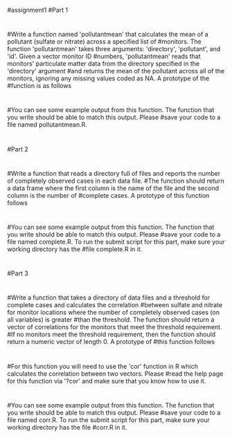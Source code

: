 #assignment1
#Part 1
#
#Write a function named 'pollutantmean' that calculates the mean of a pollutant (sulfate or nitrate) across a specified list of #monitors. The function 'pollutantmean' takes three arguments: 'directory', 'pollutant', and 'id'. Given a vector monitor ID #numbers, 'pollutantmean' reads that monitors' particulate matter data from the directory specified in the 'directory' argument #and returns the mean of the pollutant across all of the monitors, ignoring any missing values coded as NA. A prototype of the #function is as follows
#
#
#You can see some example output from this function. The function that you write should be able to match this output. Please #save your code to a file named pollutantmean.R.
#
#Part 2
#
#Write a function that reads a directory full of files and reports the number of completely observed cases in each data file. #The function should return a data frame where the first column is the name of the file and the second column is the number of #complete cases. A prototype of this function follows
#
#
#You can see some example output from this function. The function that you write should be able to match this output. Please #save your code to a file named complete.R. To run the submit script for this part, make sure your working directory has the #file complete.R in it.
#
#Part 3
#
#Write a function that takes a directory of data files and a threshold for complete cases and calculates the correlation #between sulfate and nitrate for monitor locations where the number of completely observed cases (on all variables) is greater #than the threshold. The function should return a vector of correlations for the monitors that meet the threshold requirement. #If no monitors meet the threshold requirement, then the function should return a numeric vector of length 0. A prototype of #this function follows
#
#
#For this function you will need to use the 'cor' function in R which calculates the correlation between two vectors. Please #read the help page for this function via '?cor' and make sure that you know how to use it.
#
#You can see some example output from this function. The function that you write should be able to match this output. Please #save your code to a file named corr.R. To run the submit script for this part, make sure your working directory has the file #corr.R in it.
